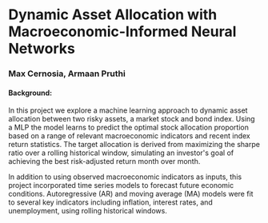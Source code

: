 # Dynamic Asset Allocation with Macroeconomic-Informed Neural Networks
### Max Cernosia, Armaan Pruthi

#### Background:

In this project we explore a machine learning approach to dynamic asset allocation between two risky assets, a market stock and bond index. Using a MLP the model learns to predict the optimal stock allocation proportion based on a range of relevant macroeconomic indicators and recent index return statistics. The target allocation is derived from maximizing the sharpe ratio over a rolling historical window, simulating an investor's goal of achieving the best risk-adjusted return month over month.

In addition to using observed macroeconomic indicators as inputs, this project incorporated time series models to forecast future economic conditions. Autoregressive (AR) and moving average (MA) models were fit to several key indicators including inflation, interest rates, and unemployment, using rolling historical windows.

